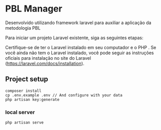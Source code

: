 # PBL Manager
Desenvolvido utilizando framework laravel para auxiliar a aplicação da metodologia PBL

Para iniciar um projeto Laravel existente, siga as seguintes etapas:

Certifique-se de ter o Laravel instalado em seu computador e o PHP . Se você ainda não tem o Laravel instalado, você pode seguir as instruções oficiais para instalação no site do Laravel (https://laravel.com/docs/installation).

## Project setup
```
composer install
cp .env.example .env // And configure with your data
php artisan key:generate
```

### local server
```
php artisan serve
```
